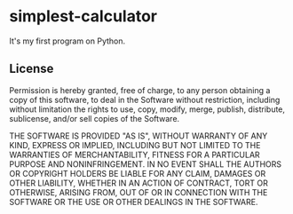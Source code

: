 # simplest-calculator
It's my first program on Python.

## License
Permission is hereby granted, free of charge,
to any person obtaining a copy of this software,
to deal in the Software without restriction,
including without limitation the rights to use,
copy, modify, merge, publish, distribute, sublicense,
and/or sell copies of the Software.

THE SOFTWARE IS PROVIDED "AS IS", WITHOUT WARRANTY OF ANY KIND, EXPRESS OR IMPLIED,
INCLUDING BUT NOT LIMITED TO THE WARRANTIES OF MERCHANTABILITY,
FITNESS FOR A PARTICULAR PURPOSE AND NONINFRINGEMENT.
IN NO EVENT SHALL THE AUTHORS OR COPYRIGHT HOLDERS BE LIABLE FOR ANY CLAIM,
DAMAGES OR OTHER LIABILITY, WHETHER IN AN ACTION OF CONTRACT, TORT OR OTHERWISE,
ARISING FROM, OUT OF OR IN CONNECTION WITH THE SOFTWARE
OR THE USE OR OTHER DEALINGS IN THE SOFTWARE.

